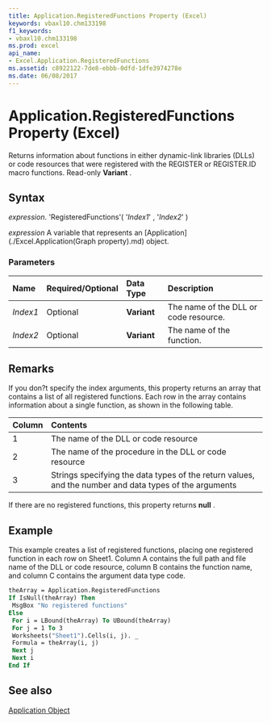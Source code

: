 ```yaml
---
title: Application.RegisteredFunctions Property (Excel)
keywords: vbaxl10.chm133198
f1_keywords:
- vbaxl10.chm133198
ms.prod: excel
api_name:
- Excel.Application.RegisteredFunctions
ms.assetid: c8922122-7de8-ebbb-0dfd-1dfe3974278e
ms.date: 06/08/2017
---
```



# Application.RegisteredFunctions Property (Excel)

Returns information about functions in either dynamic-link libraries (DLLs) or code resources that were registered with the REGISTER or REGISTER.ID macro functions. Read-only  **Variant** .


## Syntax

 _expression_. 'RegisteredFunctions'( '_Index1_' , '_Index2_' )

 _expression_ A variable that represents an [Application](./Excel.Application(Graph property).md) object.


### Parameters



|**Name**|**Required/Optional**|**Data Type**|**Description**|
|:-----|:-----|:-----|:-----|
| _Index1_|Optional| **Variant**|The name of the DLL or code resource.|
| _Index2_|Optional| **Variant**|The name of the function.|

## Remarks

If you don?t specify the index arguments, this property returns an array that contains a list of all registered functions. Each row in the array contains information about a single function, as shown in the following table.



|**Column**|**Contents**|
|:-----|:-----|
|1|The name of the DLL or code resource|
|2|The name of the procedure in the DLL or code resource|
|3|Strings specifying the data types of the return values, and the number and data types of the arguments|
If there are no registered functions, this property returns  **null** .


## Example

This example creates a list of registered functions, placing one registered function in each row on Sheet1. Column A contains the full path and file name of the DLL or code resource, column B contains the function name, and column C contains the argument data type code.


```vb
theArray = Application.RegisteredFunctions 
If IsNull(theArray) Then 
 MsgBox "No registered functions" 
Else 
 For i = LBound(theArray) To UBound(theArray) 
 For j = 1 To 3 
 Worksheets("Sheet1").Cells(i, j). _ 
 Formula = theArray(i, j) 
 Next j 
 Next i 
End If
```


## See also


[Application Object](Excel.Application(objec).md)

